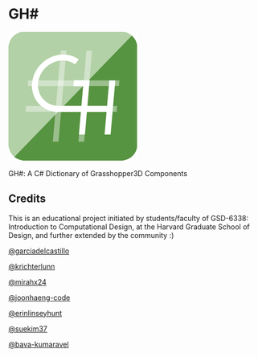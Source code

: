 # GH#

![](assets/logo/ghsharp_logo_color_256.png)

GH#: A C# Dictionary of Grasshopper3D Components

## Credits

This is an educational project initiated by students/faculty of GSD-6338: Introduction to Computational Design, at the Harvard Graduate School of Design, and further extended by the community :)

[@garciadelcastillo](https://github.com/garciadelcastillo)

[@krichterlunn](https://github.com/krichterlunn)

[@mirahx24](https://github.com/mirahx24)

[@joonhaeng-code](https://github.com/joonhaeng-code)

[@erinlinseyhunt](https://github.com/erinlinseyhunt)

[@suekim37](https://github.com/suekim37)

[@bava-kumaravel](https://github.com/bava-kumaravel)
